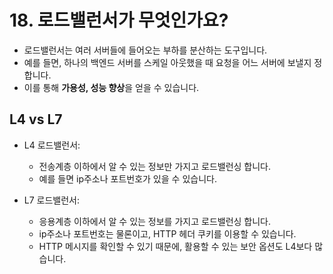 # 18. 로드밸런서가 무엇인가요?

- 로드밸런서는 여러 서버들에 들어오는 부하를 분산하는 도구입니다.
- 예를 들면, 하나의 백엔드 서버를 스케일 아웃했을 때 요청을 어느 서버에 보낼지 정합니다.
- 이를 통해 **가용성, 성능 향상**을 얻을 수 있습니다.

## L4 vs L7

- L4 로드밸런서: 
    - 전송계층 이하에서 알 수 있는 정보만 가지고 로드밸런싱 합니다.
    - 예를 들면 ip주소나 포트번호가 있을 수 있습니다.

- L7 로드밸런서: 
    - 응용계층 이하에서 알 수 있는 정보를 가지고 로드밸런싱 합니다.
    - ip주소나 포트번호는 물론이고, HTTP 헤더 쿠키를 이용할 수 있습니다.
    - HTTP 메시지를 확인할 수 있기 때문에, 활용할 수 있는 보안 옵션도 L4보다 많습니다.